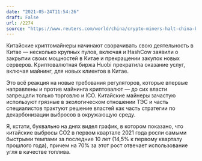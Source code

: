 ```yaml
---
date: "2021-05-24T11:54:26"
draft: False
url: /2274
source: "https://www.reuters.com/world/china/crypto-miners-halt-china-business-after-beijings-crackdown-bitcoin-dives-2021-05-24/"
---
```


Китайские криптомайнеры начинают сворачивать свою деятельность в Китае — несколько крупных пулов, включая  и HashCow заявили о закрытии своих мощностей в Китае и прекращении закупок новых серверов. Криптовалютная биржа Huobi прекратила оказание услуг, включая майнинг, для новых клиентов в Китае.

Это всё реакция на новые требования регуляторов, которые впервые направлены и против майнинга криптовалют — до сих власти запрещали только торговлю и ICO. Китайские майнеры зачастую используют грязные в экологическом отношении ТЭС и часть специалистов трактуют решение властей как часть стратегии по декарбонизации выбросов в окружающую среду.

Я, кстати, буквально на днях видел график, в котором показано, что китайские выбросы CO2 в первом квартале 2021 года росли самыми быстрыми темпами за последние 10 лет (14,5% к первому кварталу прошлого года), причем на 70% за этот рост отвечает использование угля в качестве топлива.
